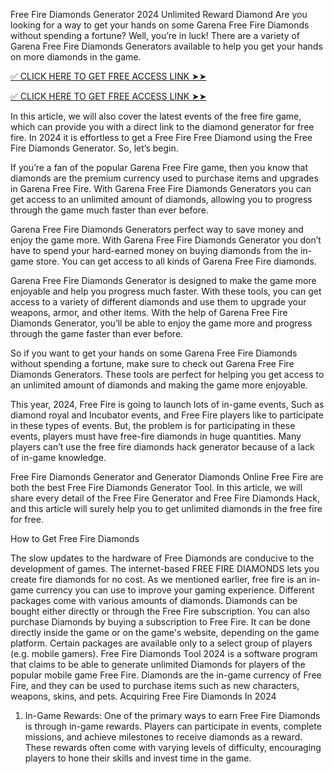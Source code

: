 Free Fire Diamonds Generator 2024 Unlimited Reward Diamond Are you looking for a way to get your hands on some Garena Free Fire Diamonds without spending a fortune? Well, you’re in luck! There are a variety of Garena Free Fire Diamonds Generators available to help you get your hands on more diamonds in the game.

[✅ CLICK HERE TO GET FREE ACCESS LINK ➤➤](https://www.footlogix.com/Footlogix/media/Before-and-After/freefirejr.html)

[✅ CLICK HERE TO GET FREE ACCESS LINK ➤➤](https://www.footlogix.com/Footlogix/media/Before-and-After/freefirejr.html)


In this article, we will also cover the latest events of the free fire game, which can provide you with a direct link to the diamond generator for free fire. In 2024 it is effortless to get a Free Fire Free Diamond using the Free Fire Diamonds Generator. So, let’s begin.

If you’re a fan of the popular Garena Free Fire game, then you know that diamonds are the premium currency used to purchase items and upgrades in Garena Free Fire. With Garena Free Fire Diamonds Generators you can get access to an unlimited amount of diamonds, allowing you to progress through the game much faster than ever before.

Garena Free Fire Diamonds Generators perfect way to save money and enjoy the game more. With Garena Free Fire Diamonds Generator you don’t have to spend your hard-earned money on buying diamonds from the in-game store. You can get access to all kinds of Garena Free Fire diamonds.

Garena Free Fire Diamonds Generator is designed to make the game more enjoyable and help you progress much faster. With these tools, you can get access to a variety of different diamonds and use them to upgrade your weapons, armor, and other items. With the help of Garena Free Fire Diamonds Generator, you’ll be able to enjoy the game more and progress through the game faster than ever before.

So if you want to get your hands on some Garena Free Fire Diamonds without spending a fortune, make sure to check out Garena Free Fire Diamonds Generators. These tools are perfect for helping you get access to an unlimited amount of diamonds and making the game more enjoyable.

This year, 2024, Free Fire is going to launch lots of in-game events, Such as diamond royal and Incubator events, and Free Fire players like to participate in these types of events. But, the problem is for participating in these events, players must have free-fire diamonds in huge quantities. Many players can’t use the free fire diamonds hack generator because of a lack of in-game knowledge.

Free Fire Diamonds Generator and Generator Diamonds Online Free Fire are both the best Free Fire Diamonds Generator Tool. In this article, we will share every detail of the Free Fire Generator and Free Fire Diamonds Hack, and this article will surely help you to get unlimited diamonds in the free fire for free.

How to Get Free Fire Diamonds

The slow updates to the hardware of Free Diamonds are conducive to the development of games. The internet-based FREE FIRE DIAMONDS lets you create fire diamonds for no cost.
As we mentioned earlier, free fire is an in-game currency you can use to improve your gaming experience. Different packages come with various amounts of diamonds. Diamonds can be bought either directly or through the Free Fire subscription. You can also purchase Diamonds by buying a subscription to Free Fire.
It can be done directly inside the game or on the game's website, depending on the game platform. Certain packages are available only to a select group of players (e.g. mobile gamers).
Free Fire Diamonds Tool 2024 is a software program that claims to be able to generate unlimited Diamonds for players of the popular mobile game Free Fire. Diamonds are the in-game currency of Free Fire, and they can be used to purchase items such as new characters, weapons, skins, and pets.
Acquiring Free Fire Diamonds In 2024
1. In-Game Rewards:
One of the primary ways to earn Free Fire Diamonds is through in-game rewards. Players can participate in events, complete missions, and achieve milestones to receive diamonds as a reward. These rewards often come with varying levels of difficulty, encouraging players to hone their skills and invest time in the game.
